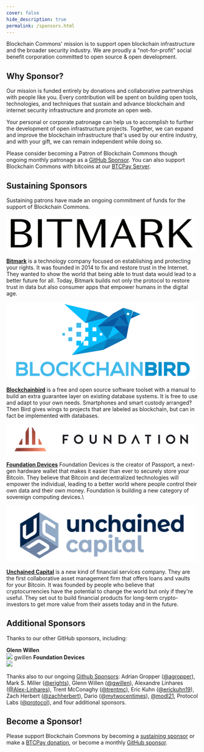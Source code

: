 ```yaml
---
cover: false
hide_description: true
permalink: /sponsors.html
---
```


Blockchain Commons' mission is to support open blockchain infrastructure and the broader security industry. We are proudly a "not-for-profit" social benefit corporation committed to open source & open development. 

## Why Sponsor?

Our mission is funded entirely by donations and collaborative partnerships with people like you. Every contribution will be spent on building open tools, technologies, and techniques that sustain and advance blockchain and internet security infrastructure and promote an open web. 

Your personal or corporate patronage can help us to accomplish to further the development of open infrastructure projects. Together, we can expand and improve the blockchain infrastructure that's used by our entire industry, and with your gift, we can remain independent while doing so. 

Please consider becoming a Patron of Blockchain Commons though ongoing monthly patronage as a [GitHub Sponsor](https://github.com/sponsors/BlockchainCommons). You can also support Blockchain Commons with bitcoins at our [BTCPay Server](https://btcpay.blockchaincommons.com/).

## Sustaining Sponsors

Sustaining patrons have made an ongoing commitment of funds for the support of Blockchain Commons.

<img src="images/sponsors/bitmark-logo.png" width=500>

**[Bitmark](https://bitmark.com/)** is a technology company focused on establishing and protecting your rights. It was founded in 2014 to fix and restore trust in the Internet. They wanted to show the world that being able to trust data would lead to a better future for all. Today, Bitmark builds not only the protocol to restore trust in data but also consumer apps that empower humans in the digital age.

<img src="images/sponsors/blockchainbird.png" width=500>

**[Blockchainbird](https://github.com/blockchainbird/bird)** is a free and open source software toolset with a manual to build an extra guarantee layer on existing database systems. It is free to use and adapt to your own needs. Smartphones and smart custody arranged? Then Bird gives wings to projects that are labeled as blockchain, but can in fact be implemented with databases.

<img src="images/sponsors/foundation-logo.jpg" width=500>

**[Foundation Devices](https://foundationdevices.com/)** Foundation Devices is the creator of Passport, a next-gen hardware wallet that makes it easier than ever to securely store your Bitcoin. They believe that Bitcoin and decentralized technologies will empower the individual, leading to a better world where people control their own data and their own money. Foundation is building a new category of sovereign computing devices.\

<img src="images/sponsors/unchained-capital.png" width=500>

**[Unchained Capital](https://www.unchained-capital.com/)** is a new kind of financial services company. They are the first collaborative asset management firm that offers loans and vaults for your Bitcoin. It was founded by people who believe that cryptocurrencies have the potential to change the world but only if they're useful. They set out to build financial products for long-term crypto-investors to get more value from their assets today and in the future.

## Additional Sponsors

Thanks to our other GitHub sponsors, including:

<span style="text-align: center; width: -webkit-fill-available;">
  <b>Glenn Willen</b><br>
  <img class="avatar-person" src="https://avatars.githubusercontent.com/u/458997?s=60&v=4" width="50px">
  gwillen
</span>

<span style="text-align: center; width: -webkit-fill-available;">
  <b>Foundation Devices</b><br>
  <img class="avatar-company" src="https://avatars.githubusercontent.com/u/68249620?s=200&v=4" width="50px">
</span>

Thanks also to our ongoing [Github Sponsors](https://github.com/sponsors/BlockchainCommons): Adrian Gropper ([@agropper](https://github.com/agropper)), Mark S. Miller ([@erights](https://github.com/erights)), Glenn Willen ([@gwillen](https://github.com/gwillen)), Alexandre Linhares ([@Alex-Linhares](https://github.com/Alex-Linhares)), Trent McConaghy ([@trentmc](https://github.com/trentmc)), Eric Kuhn ([@erickuhn19](https://github.com/erickuhn19)), Zach Herbert ([@zachherbert](https://github.com/zachherbert)), Dario ([@mytwocentimes](https://github.com/mytwocentimes)), [@modl21](https://github.com/modl21), Protocol Labs ([@protocol](https://github.com/protocol)), and four additional sponsors.

## Become a Sponsor!

Please support Blockchain Commons by becoming a [sustaining sponsor](https://github.com/sponsors/BlockchainCommons) or make a [BTCPay donation](https://btcpay.blockchaincommons.com/), or become a monthly [GitHub sponsor](https://github.com/sponsors/blockchaincommons.com).

